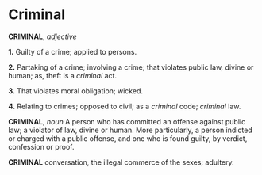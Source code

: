 # Criminal

**CRIMINAL**, _adjective_

**1.** Guilty of a crime; applied to persons.

**2.** Partaking of a crime; involving a crime; that violates public law, divine or human; as, theft is a _criminal_ act.

**3.** That violates moral obligation; wicked.

**4.** Relating to crimes; opposed to civil; as a _criminal_ code; _criminal_ law.

**CRIMINAL**, _noun_ A person who has committed an offense against public law; a violator of law, divine or human. More particularly, a person indicted or charged with a public offense, and one who is found guilty, by verdict, confession or proof.

**CRIMINAL** conversation, the illegal commerce of the sexes; adultery.